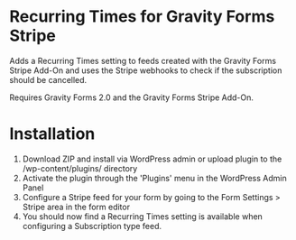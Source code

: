 # Recurring Times for Gravity Forms Stripe

Adds a Recurring Times setting to feeds created with the Gravity Forms Stripe Add-On and uses the Stripe webhooks to check if the subscription should be cancelled.

Requires Gravity Forms 2.0 and the Gravity Forms Stripe Add-On.

# Installation

 1. Download ZIP and install via WordPress admin or upload plugin to the /wp-content/plugins/ directory
 2. Activate the plugin through the 'Plugins' menu in the WordPress Admin Panel
 3. Configure a Stripe feed for your form by going to the Form Settings > Stripe area in the form editor
 4. You should now find a Recurring Times setting is available when configuring a Subscription type feed.
